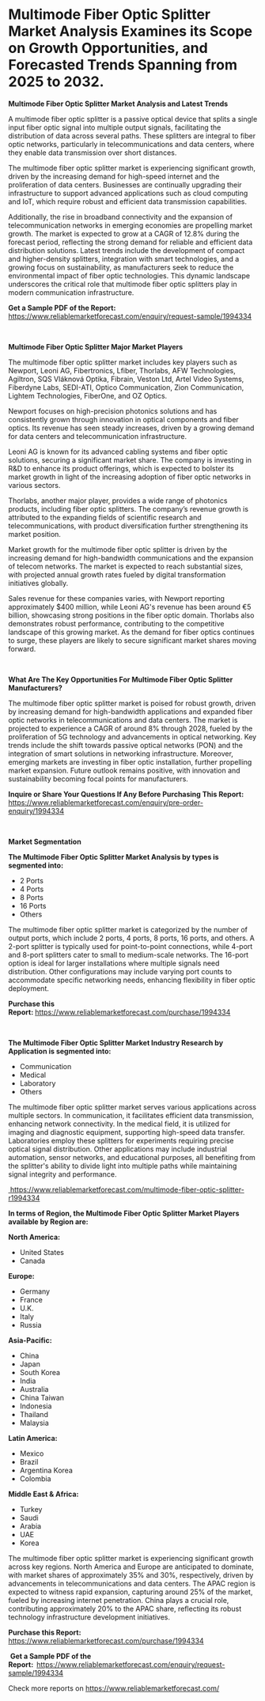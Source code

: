 <p><h1>Multimode Fiber Optic Splitter Market Analysis Examines its Scope on Growth Opportunities, and Forecasted Trends Spanning from 2025 to 2032.</h1></p><p><strong>Multimode Fiber Optic Splitter Market Analysis and Latest Trends</strong></p>
<p><p>A multimode fiber optic splitter is a passive optical device that splits a single input fiber optic signal into multiple output signals, facilitating the distribution of data across several paths. These splitters are integral to fiber optic networks, particularly in telecommunications and data centers, where they enable data transmission over short distances.</p><p>The multimode fiber optic splitter market is experiencing significant growth, driven by the increasing demand for high-speed internet and the proliferation of data centers. Businesses are continually upgrading their infrastructure to support advanced applications such as cloud computing and IoT, which require robust and efficient data transmission capabilities. </p><p>Additionally, the rise in broadband connectivity and the expansion of telecommunication networks in emerging economies are propelling market growth. The market is expected to grow at a CAGR of 12.8% during the forecast period, reflecting the strong demand for reliable and efficient data distribution solutions. Latest trends include the development of compact and higher-density splitters, integration with smart technologies, and a growing focus on sustainability, as manufacturers seek to reduce the environmental impact of fiber optic technologies. This dynamic landscape underscores the critical role that multimode fiber optic splitters play in modern communication infrastructure.</p></p>
<p><strong>Get a Sample PDF of the Report:&nbsp;</strong> <a href="https://www.reliablemarketforecast.com/enquiry/request-sample/1994334?utm_campaign=2307&utm_medium=2&utm_source=Github&utm_content=ia&utm_term=10042025&utm_id=multimode-fiber-optic-splitter">https://www.reliablemarketforecast.com/enquiry/request-sample/1994334</a></p>
<p>&nbsp;</p>
<p><strong>Multimode Fiber Optic Splitter Major Market Players</strong></p>
<p><p>The multimode fiber optic splitter market includes key players such as Newport, Leoni AG, Fibertronics, Lfiber, Thorlabs, AFW Technologies, Agiltron, SQS Vláknová Optika, Fibrain, Veston Ltd, Artel Video Systems, Fiberdyne Labs, SEDI-ATI, Optico Communication, Zion Communication, Lightem Technologies, FiberOne, and OZ Optics. </p><p>Newport focuses on high-precision photonics solutions and has consistently grown through innovation in optical components and fiber optics. Its revenue has seen steady increases, driven by a growing demand for data centers and telecommunication infrastructure.</p><p>Leoni AG is known for its advanced cabling systems and fiber optic solutions, securing a significant market share. The company is investing in R&D to enhance its product offerings, which is expected to bolster its market growth in light of the increasing adoption of fiber optic networks in various sectors.</p><p>Thorlabs, another major player, provides a wide range of photonics products, including fiber optic splitters. The company’s revenue growth is attributed to the expanding fields of scientific research and telecommunications, with product diversification further strengthening its market position.</p><p>Market growth for the multimode fiber optic splitter is driven by the increasing demand for high-bandwidth communications and the expansion of telecom networks. The market is expected to reach substantial sizes, with projected annual growth rates fueled by digital transformation initiatives globally.</p><p>Sales revenue for these companies varies, with Newport reporting approximately $400 million, while Leoni AG's revenue has been around €5 billion, showcasing strong positions in the fiber optic domain. Thorlabs also demonstrates robust performance, contributing to the competitive landscape of this growing market. As the demand for fiber optics continues to surge, these players are likely to secure significant market shares moving forward.</p></p>
<p>&nbsp;</p>
<p><strong>What Are The Key Opportunities For Multimode Fiber Optic Splitter Manufacturers?</strong></p>
<p><p>The multimode fiber optic splitter market is poised for robust growth, driven by increasing demand for high-bandwidth applications and expanded fiber optic networks in telecommunications and data centers. The market is projected to experience a CAGR of around 8% through 2028, fueled by the proliferation of 5G technology and advancements in optical networking. Key trends include the shift towards passive optical networks (PON) and the integration of smart solutions in networking infrastructure. Moreover, emerging markets are investing in fiber optic installation, further propelling market expansion. Future outlook remains positive, with innovation and sustainability becoming focal points for manufacturers.</p></p>
<p><strong>Inquire or Share Your Questions If Any Before Purchasing This Report:</strong> <a href="https://www.reliablemarketforecast.com/enquiry/pre-order-enquiry/1994334?utm_campaign=2307&utm_medium=2&utm_source=Github&utm_content=ia&utm_term=10042025&utm_id=multimode-fiber-optic-splitter">https://www.reliablemarketforecast.com/enquiry/pre-order-enquiry/1994334</a></p>
<p>&nbsp;</p>
<p><strong>Market Segmentation</strong></p>
<p><strong>The Multimode Fiber Optic Splitter Market Analysis by types is segmented into:</strong></p>
<p><ul><li>2 Ports</li><li>4 Ports</li><li>8 Ports</li><li>16 Ports</li><li>Others</li></ul></p>
<p><p>The multimode fiber optic splitter market is categorized by the number of output ports, which include 2 ports, 4 ports, 8 ports, 16 ports, and others. A 2-port splitter is typically used for point-to-point connections, while 4-port and 8-port splitters cater to small to medium-scale networks. The 16-port option is ideal for larger installations where multiple signals need distribution. Other configurations may include varying port counts to accommodate specific networking needs, enhancing flexibility in fiber optic deployment.</p></p>
<p><strong>Purchase this Report:&nbsp;</strong><a href="https://www.reliablemarketforecast.com/purchase/1994334?utm_campaign=2307&utm_medium=2&utm_source=Github&utm_content=ia&utm_term=10042025&utm_id=multimode-fiber-optic-splitter">https://www.reliablemarketforecast.com/purchase/1994334</a></p>
<p>&nbsp;</p>
<p><strong>The Multimode Fiber Optic Splitter Market Industry Research by Application is segmented into:</strong></p>
<p><ul><li>Communication</li><li>Medical</li><li>Laboratory</li><li>Others</li></ul></p>
<p><p>The multimode fiber optic splitter market serves various applications across multiple sectors. In communication, it facilitates efficient data transmission, enhancing network connectivity. In the medical field, it is utilized for imaging and diagnostic equipment, supporting high-speed data transfer. Laboratories employ these splitters for experiments requiring precise optical signal distribution. Other applications may include industrial automation, sensor networks, and educational purposes, all benefiting from the splitter's ability to divide light into multiple paths while maintaining signal integrity and performance.</p></p>
<p><a href="https://www.reliablemarketforecast.com/multimode-fiber-optic-splitter-r1994334?utm_campaign=2307&utm_medium=2&utm_source=Github&utm_content=ia&utm_term=10042025&utm_id=multimode-fiber-optic-splitter">&nbsp;https://www.reliablemarketforecast.com/multimode-fiber-optic-splitter-r1994334</a></p>
<p><strong>In terms of Region, the Multimode Fiber Optic Splitter Market Players available by Region are:</strong></p>
<p>
    <p> <strong> North America: </strong>
        <ul>
            <li>United States</li>
            <li>Canada</li>
        </ul>
        </p> 
    <p> <strong> Europe: </strong>
        <ul>
            <li>Germany</li>
            <li>France</li>
            <li>U.K.</li>
            <li>Italy</li>
            <li>Russia</li>
        </ul>
        </p> 
    <p> <strong> Asia-Pacific: </strong>
        <ul>
            <li>China</li>
            <li>Japan</li>
            <li>South Korea</li>
            <li>India</li>
            <li>Australia</li>
            <li>China Taiwan</li>
            <li>Indonesia</li>
            <li>Thailand</li>
            <li>Malaysia</li>
        </ul>
        </p> 
    <p> <strong> Latin America: </strong>
        <ul>
            <li>Mexico</li>
            <li>Brazil</li>
            <li>Argentina Korea</li>
            <li>Colombia</li>
        </ul>
        </p> 
    <p> <strong> Middle East & Africa: </strong>
        <ul>
            <li>Turkey</li>
            <li>Saudi</li>
            <li>Arabia</li>
            <li>UAE</li>
            <li>Korea</li>
        </ul>
    </p>
    </p>
<p><p>The multimode fiber optic splitter market is experiencing significant growth across key regions. North America and Europe are anticipated to dominate, with market shares of approximately 35% and 30%, respectively, driven by advancements in telecommunications and data centers. The APAC region is expected to witness rapid expansion, capturing around 25% of the market, fueled by increasing internet penetration. China plays a crucial role, contributing approximately 20% to the APAC share, reflecting its robust technology infrastructure development initiatives.</p></p>
<p><strong>Purchase this Report: </strong><a href="https://www.reliablemarketforecast.com/purchase/1994334?utm_campaign=2307&utm_medium=2&utm_source=Github&utm_content=ia&utm_term=10042025&utm_id=multimode-fiber-optic-splitter">https://www.reliablemarketforecast.com/purchase/1994334</a></p>
<p>&nbsp;<strong>Get a Sample PDF of the Report:&nbsp;&nbsp;</strong><a href="https://www.reliablemarketforecast.com/enquiry/request-sample/1994334?utm_campaign=2307&utm_medium=2&utm_source=Github&utm_content=ia&utm_term=10042025&utm_id=multimode-fiber-optic-splitter">https://www.reliablemarketforecast.com/enquiry/request-sample/1994334</a></p>
<p><strong></strong></p>
<p>Check more reports on <a href="https://www.reliablemarketforecast.com/?utm_campaign=2307&utm_medium=2&utm_source=Github&utm_content=ia&utm_term=10042025&utm_id=multimode-fiber-optic-splitter">https://www.reliablemarketforecast.com/</a></p>